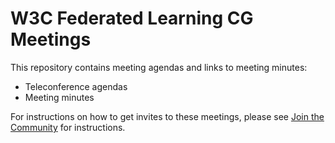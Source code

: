 # W3C Federated Learning CG Meetings
This repository contains meeting agendas and links to meeting minutes:

* Teleconference agendas
* Meeting minutes

For instructions on how to get invites to these meetings, please see [Join the Community](https://www.w3.org/community/federated-learning/join) for instructions.